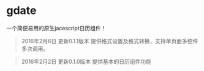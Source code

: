 # gdate
一个简便易用的原生jacescript日历组件！
>2016年2月6日 更新0.1.1版本 提供格式设置及格式转换，支持单页面多控件多次调用。

>2016年2月2日 更新0.1.0版本 提供基本的日历组件功能
